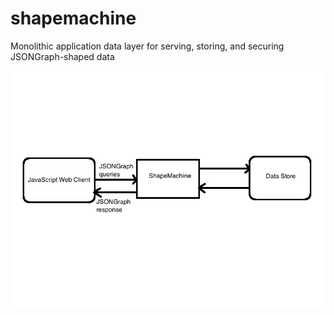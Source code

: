 # shapemachine
Monolithic application data layer for serving, storing, and securing JSONGraph-shaped data

![ShapeMachine Context Diagram](media/shapemachine_context.jpg)
